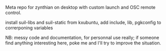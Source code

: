 Meta repo for zynthian on desktop with custom launch and OSC remote control.

install suil-libs and suil-static from kxubuntu, add include, lib, pgkconfig to correrponing variables

NB: messy code and documentation, for personnal use really; if someone find anything interesting here, poke me and I'll try to improve the situation.
